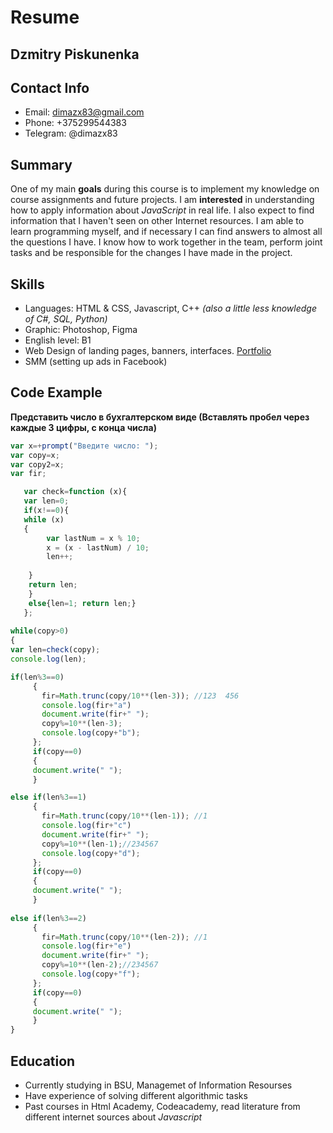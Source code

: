 # Resume

## Dzmitry Piskunenka
## Contact Info
* Email: [dimazx83@gmail.com](dimazx83@gmail.com)
* Phone: +375299544383
* Telegram: @dimazx83

## Summary
One of my main **goals** during this course is to implement my knowledge on course assignments and future projects. I am **interested** in understanding how to apply information about *JavaScript* in real life. I also expect to find information that I haven't seen on other Internet resources.
I am able to learn programming myself, and if necessary I can find answers to almost all the questions I have. I know how to work together in the team, perform joint tasks and be responsible for the changes I have made in the project.
## Skills
* Languages: HTML & CSS, Javascript, C++ *(also a little less knowledge of C#, SQL, Python)*
* Graphic: Photoshop, Figma
* English level: B1
* Web Design of landing pages, banners, interfaces. [Portfolio](https://freelance.ru/dimazx83)
* SMM (setting up ads in Facebook)
## Code Example
**Представить число в бухгалтерском виде (Вставлять пробел через каждые 3 цифры, с конца числа)**

```javascript
var x=+prompt("Введите число: ");
var copy=x;
var copy2=x;
var fir;

   var check=function (x){
   var len=0;
   if(x!==0){
   while (x) 
   {
        var lastNum = x % 10;
        x = (x - lastNum) / 10;
        len++;
       
    }
    return len;
    }
    else{len=1; return len;} 
   };
  
while(copy>0)
{
var len=check(copy);
console.log(len);

if(len%3==0)
     {
       fir=Math.trunc(copy/10**(len-3)); //123  456
       console.log(fir+"a")
       document.write(fir+" ");
       copy%=10**(len-3);
       console.log(copy+"b");
     };
     if(copy==0)
     {
     document.write(" ");
     }

else if(len%3==1)
     {
       fir=Math.trunc(copy/10**(len-1)); //1
       console.log(fir+"c")
       document.write(fir+" ");
       copy%=10**(len-1);//234567
       console.log(copy+"d");
     };
     if(copy==0)
     {
     document.write(" ");
     }
     
else if(len%3==2)
     {
       fir=Math.trunc(copy/10**(len-2)); //1
       console.log(fir+"e")
       document.write(fir+" ");
       copy%=10**(len-2);//234567
       console.log(copy+"f");
     };
     if(copy==0)
     {
     document.write(" ");
     }
}
```
## Education
* Currently studying in BSU, Managemet of Information Resourses
* Have experience of solving different algorithmic tasks
* Past courses in Html Academy, Codeacademy, read literature from different internet sources about *Javascript*
